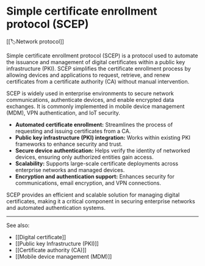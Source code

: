 
# Simple certificate enrollment protocol (SCEP)

[[🏷️Network protocol]]

Simple certificate enrollment protocol (SCEP) is a protocol used to automate the issuance and management of digital certificates within a public key infrastructure (PKI). SCEP simplifies the certificate enrollment process by allowing devices and applications to request, retrieve, and renew certificates from a certificate authority (CA) without manual intervention.

SCEP is widely used in enterprise environments to secure network communications, authenticate devices, and enable encrypted data exchanges. It is commonly implemented in mobile device management (MDM), VPN authentication, and IoT security.

- **Automated certificate enrollment:** Streamlines the process of requesting and issuing certificates from a CA.
- **Public key infrastructure (PKI) integration:** Works within existing PKI frameworks to enhance security and trust.
- **Secure device authentication:** Helps verify the identity of networked devices, ensuring only authorized entities gain access.
- **Scalability:** Supports large-scale certificate deployments across enterprise networks and managed devices.
- **Encryption and authentication support:** Enhances security for communications, email encryption, and VPN connections.

SCEP provides an efficient and scalable solution for managing digital certificates, making it a critical component in securing enterprise networks and automated authentication systems.

---

See also:

- [[Digital certificate]]
- [[Public key Infrastructure (PKI)]]
- [[Certificate authority (CA)]]
- [[Mobile device management (MDM)]]
